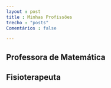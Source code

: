 ```yaml
---
layout : post
title : Minhas Profissões
trecho : "posts"
Comentários : false

---
```



## Professora de Matemática

## Fisioterapeuta 